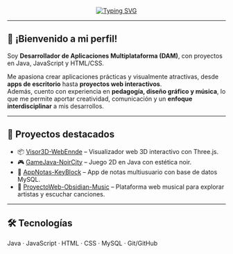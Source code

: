 <!-- Nombre animado -->
<p align="center">
  <a href="https://git.io/typing-svg">
    <img src="https://readme-typing-svg.demolab.com?font=Fira+Code&size=28&pause=1000&color=00F7F7&center=true&vCenter=true&width=600&lines=David+Guti%C3%A9rrez+Ortiz;Desarrollador+Java+%26+JavaScript;Proyectos+Web+y+de+Escritorio" alt="Typing SVG" />
  </a>
</p>

---

## 👋 ¡Bienvenido a mi perfil!

Soy **Desarrollador de Aplicaciones Multiplataforma (DAM)**, con proyectos en Java, JavaScript y HTML/CSS.  

Me apasiona crear aplicaciones prácticas y visualmente atractivas, desde **apps de escritorio** hasta **proyectos web interactivos**.  
Además, cuento con experiencia en **pedagogía, diseño gráfico y música**, lo que me permite aportar creatividad, comunicación y un **enfoque interdisciplinar** a mis desarrollos.

---

## 🚀 Proyectos destacados
- 📦 [Visor3D-WebEnnde](https://github.com/DavidLazaro08/Visor3D-WebEnnde) – Visualizador web 3D interactivo con Three.js.
- 🎮 [GameJava-NoirCity](https://github.com/DavidLazaro08/GameJava-NoirCity) – Juego 2D en Java con estética noir.
- 📝 [AppNotas-KeyBlock](https://github.com/DavidLazaro08/AppNotas-KeyBlock) – App de notas multiusuario con base de datos MySQL.
- 🎵 [ProyectoWeb-Obsidian-Music](https://github.com/DavidLazaro08/ProyectoWeb-Obsidian-Music) – Plataforma web musical para explorar artistas y escuchar canciones.

---

## 🛠️ Tecnologías
Java · JavaScript · HTML · CSS · MySQL · Git/GitHub
